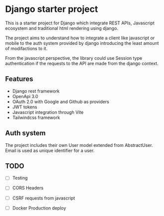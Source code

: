 # Django starter project

This is a starter project for Django which integrate REST APIs, Javascript ecosystem and traditional html rendering using django. 

The project aims to understand how to integrate a client like javascript or mobile to the auth system provided by django introducing the least amount of modifactions to it. 

From the javascript perspective, the library could use Session type authentication if the requests to the API are made from the django context.

## Features

- Django rest framework
- OpenApi 3.0
- OAuth 2.0 with Google and Github as providers
- JWT tokens
- Javascript integration through Vite
- Tailwindcss framework

## Auth system

The project includes their own User model extended from AbstractUser. 
Email is used as unique identifier for a user.

## TODO

- [ ] Testing
- [ ] CORS Headers
- [ ] CSRF requests from javascript
- [ ] Docker Production deploy



